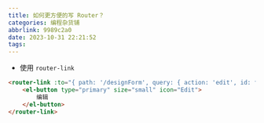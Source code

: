 ```yaml
---
title: 如何更方便的写 Router？
categories: 编程杂货铺
abbrlink: 9989c2a0
date: 2023-10-31 22:21:52
tags:
---
```


- 使用 `router-link`

```html
<router-link :to="{ path: '/designForm', query: { action: 'edit', id: formItem.id } }">
    <el-button type="primary" size="small" icon="Edit">
        编辑
    </el-button>
</router-link>
```

